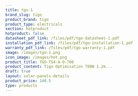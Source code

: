 ```yaml
---
title: tgo-1
brand_slug: tigo
product_brand: tigo
product_type: electricals
section: hotproduct
hotproduct: false
datasheet_pdf_link: /files/pdf/tgo-datasheet-1.pdf
installation_pdf_link: /files/pdf/tgo-installation-1.pdf
warranty_pdf_link: /files/pdf/tgo-warranty-1.pdf
image: /images/tgo-1.png
icon_image: /images/hot.png
product_title: TGO-TS4-A-O-700
product_content: Tigo Optimisation 700W 1.2m...
draft: true
layout: solar-panels-details
product_price: 140.5
type: products
---
```

